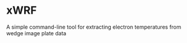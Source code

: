 # xWRF
 A simple command-line tool for extracting electron temperatures from wedge image plate data
